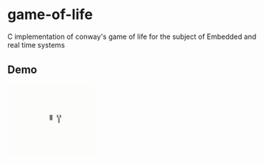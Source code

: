 # game-of-life
C implementation of conway's game of life for the subject of Embedded and real time systems

## Demo
<img align="center" src="/imgs/game-of-life.gif"/>
